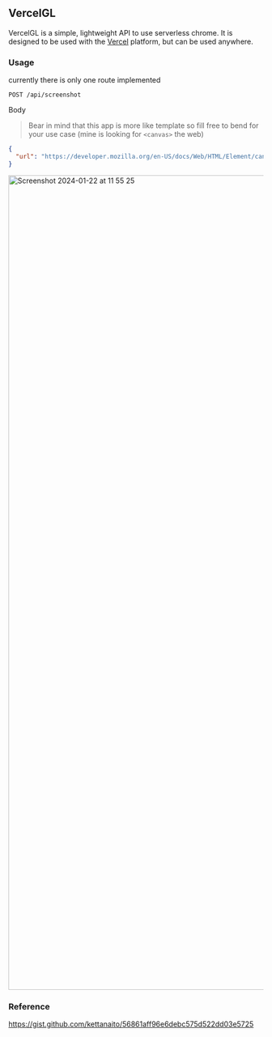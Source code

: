 ## VercelGL

VercelGL is a simple, lightweight API to use serverless chrome.
It is designed to be used with the [Vercel](https://vercel.com) platform, but can be used anywhere.

### Usage

currently there is only one route implemented

```
POST /api/screenshot
```

Body 

> Bear in mind that this app is more like template so fill free to bend for your use case (mine is looking for `<canvas>` the web)

```json
{
  "url": "https://developer.mozilla.org/en-US/docs/Web/HTML/Element/canvas"
}
```

<img width="1610" alt="Screenshot 2024-01-22 at 11 55 25" src="https://github.com/vikiival/vercelgl/assets/22471030/57d3cc82-a8cf-4435-93cf-f868fb420dee">


### Reference

https://gist.github.com/kettanaito/56861aff96e6debc575d522dd03e5725
